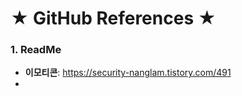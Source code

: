 # ★ GitHub References ★   
### 1. ReadMe   
* __이모티콘__: https://security-nanglam.tistory.com/491   
* 
